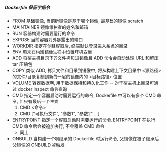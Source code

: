 ##### Dockerfile 保留字指令

+ FROM 基础镜像, 当前新镜像是基于哪个镜像, 最基础的镜像 scratch
+ MAINTAINER 镜像维护者的姓名和邮箱
+ RUN 容器构建时需要运行的命令
+ EXPOSE 当前容器对外暴露出的端口
+ WORKDIR 指定在创建容器后, 终端默认登录进入系统的目录
+ ENV 用来在构建镜像过程中设置环境变量
+ ADD 将宿主机目录下的文件拷贝进镜像且 ADD 命令会自动处理 URL 和解压 tar 压缩包
+ COPY 类似 ADD, 拷贝文件和目录到镜像中, 将从构建上下文目录中 <源路径> 的文件/目录复制到新的一层的镜像内的 <目标路径> 位置
+ VOLUME 容器数据卷, 用于数据保持和持久化工作 -- 对于宿主机上目录可通过 docker inspect 命令查询
+ CMD 指定一个容器启动时需要运行的命令, Dockerfile 中可以有多个 CMD 命令, 但只有最后一个生效
    1. CMD <命令>
    2. CMD ["可执行文件", "参数1", "参数2" ...]
+ ENTRYPOINT 指定一个容器启动时需要运行的命令, ENTRYPOINT 在执行 CMD 命令后会被追加执行, 不会覆盖 CMD 命令
    + 同上
+ ONBUILD 当构建一个呗继承的 Dockerfile 时运行命令, 父镜像在被子继承后父镜像的 ONBUILD 被触发